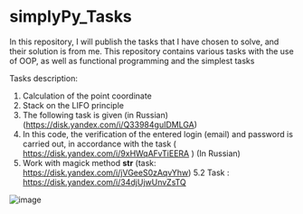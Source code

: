 
# simplyPy_Tasks

In this repository, I will publish the tasks that I have chosen to solve, and their solution is from me. 
This repository contains various tasks with the use of OOP, as well as functional programming and the simplest tasks


Tasks description:

1. Calculation of the point coordinate
2. Stack on the LIFO principle
3. The following task is given (in Russian) (https://disk.yandex.com/i/Q33984guIDMLGA)
4. In this code, the verification of the entered login (email) and password is carried out, in accordance with the task ( https://disk.yandex.com/i/9xHWqAFvTiEERA ) (In Russian)
5. Work with magick method __str__ (task: https://disk.yandex.com/i/jVGeeS0zAqvYhw)
5.2 Task : https://disk.yandex.com/i/34djUjwUnvZsTQ




![image](https://user-images.githubusercontent.com/108310900/179837148-345762ed-b457-4d3d-ac72-794f94b877c9.png)
